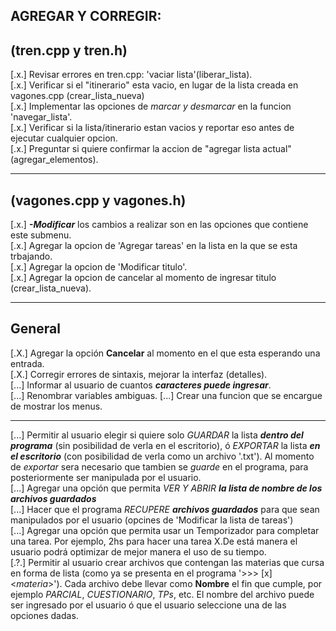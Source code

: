 ## AGREGAR Y CORREGIR:  
  
(tren.cpp y tren.h)
-------------------  
[.x.] Revisar errores en tren.cpp: 'vaciar lista'(liberar_lista).  
[.x.] Verificar si el "itinerario" esta vacio, en lugar de la lista creada en vagones.cpp (crear_lista_nueva)  
[.x.] Implementar las opciones de *marcar y desmarcar* en la funcion 'navegar_lista'.  
[.x.] Verificar si la lista/itinerario estan vacios y reportar eso antes de ejecutar cualquier opcion.  
[.x.] Preguntar si quiere confirmar la accion de "agregar lista actual" (agregar_elementos).  

- - -
  
(vagones.cpp y vagones.h)
-------------------------  
[.x.] ***-Modificar*** los cambios a realizar son en las opciones que contiene este submenu.  
[.x.] Agregar la opcion de 'Agregar tareas' en la lista en la que se esta trbajando.  
[.x.] Agregar la opcion de 'Modificar titulo'.  
[.x.] Agregar la opcion de cancelar al momento de ingresar titulo (crear_lista_nueva).  

- - -
  
General
-------  
[.X.] Agregar la opción **Cancelar** al momento en el que esta esperando una entrada.  
[.X.] Corregir errores de sintaxis, mejorar la interfaz (detalles).  
[...] Informar al usuario de cuantos ***caracteres puede ingresar***.  
[...] Renombrar variables ambiguas.
[...] Crear una funcion que se encargue de mostrar los menus.

- - -

[...] Permitir al usuario elegir si quiere solo _GUARDAR_ la lista ***dentro del programa*** (sin posibilidad de verla en el escritorio), ó _EXPORTAR_ la lista ***en el escritorio*** (con posibilidad de verla como un archivo '.txt'). Al momento de _exportar_ sera necesario que tambien se _guarde_ en el programa, para posteriormente ser manipulada por el usuario.  
[...] Agregar una opción que permita _VER Y ABRIR_ ***la lista de nombre de los archivos guardados***   
[...] Hacer que el programa _RECUPERE_ ***archivos guardados*** para que sean manipulados por el usuario (opcines de 'Modificar la lista de tareas')  
[...] Agregar una opción que permita usar un Temporizador para completar una tarea. Por ejemplo, 2hs para hacer una tarea X.De está manera el usuario podrá optimizar de mejor manera el uso de su tiempo.  
[.?.] Permitir al usuario crear archivos que contengan las materias que cursa en forma de lista (como ya se presenta en el programa '>>> [x] <_materia_>'). Cada archivo debe llevar como **Nombre** el fin que cumple, por ejemplo _PARCIAL_, _CUESTIONARIO_, _TPs_, etc. El nombre del archivo puede ser ingresado por el usuario ó que el usuario seleccione una de las opciones dadas.  
